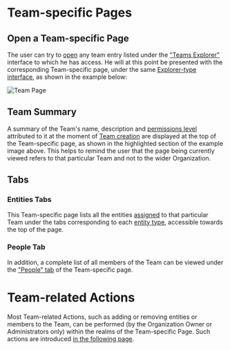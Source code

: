 # Team-specific Pages

## Open a Team-specific Page

The user can try to [open](/entities-general/actions/open-edit.md) any team entry listed under the ["Teams Explorer"](teams-explorer.md) interface to which he has access. He will at this point be presented with the corresponding Team-specific page, under the same [Explorer-type interface](/entities-general/ui/explorer.md), as shown in the example below:

![Team Page](/images/team-page.png "Team Page")

## Team Summary

A summary of the Team's name, description and [permissions level](/entities-general/permissions.md) attributed to it at the moment of [Team creation](../actions/organization/create-delete-team.md) are displayed at the top of the Team-specific page, as shown in the highlighted section of the example image above. This helps to remind the user that the page being currently viewed refers to that particular Team and not to the wider Organization.

## Tabs

### Entities Tabs

This Team-specific page lists all the entities [assigned](../actions/team/add-remove-entity.md) to that particular Team  under the tabs corresponding to each [entity type](/entities-general/overview.md),  accessible towards the top of the page. 

### People Tab

In addition, a complete list of all members of the Team can be viewed under the ["People" tab](people-explorer.md) <i class="zmdi zmdi-account zmdi-hc-border"></i> of the Team-specific page. 

# Team-related Actions

Most Team-related Actions, such as adding or removing entities or members to the Team, can be performed (by the Organization Owner or Administrators only) within the realms of the Team-specific Page. Such actions are introduced [in the following page](../actions/team/overview.md). 


